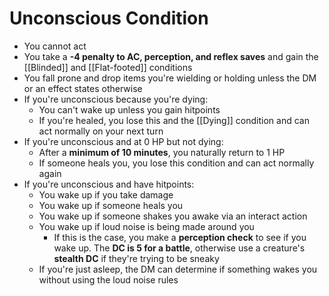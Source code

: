 # Unconscious Condition
* You cannot act
* You take a **-4 penalty to AC, perception, and reflex saves** and gain the [[Blinded]] and [[Flat-footed]] conditions
* You fall prone and drop items you're wielding or holding unless the DM or an effect states otherwise
* If you're unconscious because you're dying:
	* You can't wake up unless you gain hitpoints
	* If you're healed, you lose this and the [[Dying]] condition and can act normally on your next turn
* If you're unconscious and at 0 HP but not dying:
	* After a **minimum of 10 minutes**, you naturally return to 1 HP
	* If someone heals you, you lose this condition and can act normally again
* If you're unconscious and have hitpoints:
	* You wake up if you take damage
	* You wake up if someone heals you
	* You wake up if someone shakes you awake via an interact action
	* You wake up if loud noise is being made around you
		* If this is the case, you make a **perception check** to see if you wake up. The **DC is 5 for a battle**, otherwise use a creature's **stealth DC** if they're trying to be sneaky
	* If you're just asleep, the DM can determine if something wakes you without using the loud noise rules